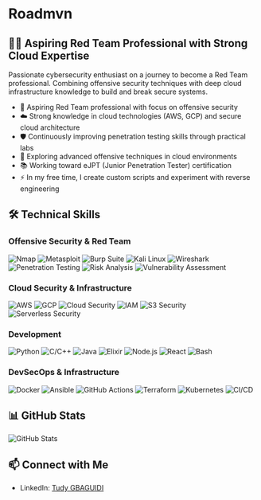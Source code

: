 # Roadmvn

## 👨‍💻 Aspiring Red Team Professional with Strong Cloud Expertise

Passionate cybersecurity enthusiast on a journey to become a Red Team professional. Combining offensive security techniques with deep cloud infrastructure knowledge to build and break secure systems.

- 🔴 Aspiring Red Team professional with focus on offensive security
- ☁️ Strong knowledge in cloud technologies (AWS, GCP) and secure cloud architecture
- 🛡️ Continuously improving penetration testing skills through practical labs
- 🌱 Exploring advanced offensive techniques in cloud environments
- 📚 Working toward eJPT (Junior Penetration Tester) certification
- ⚡ In my free time, I create custom scripts and experiment with reverse engineering

## 🛠️ Technical Skills

### Offensive Security & Red Team
![Nmap](https://img.shields.io/badge/Nmap-4682B4?style=for-the-badge&logo=nmap&logoColor=white)
![Metasploit](https://img.shields.io/badge/Metasploit-000000?style=for-the-badge&logo=metasploit&logoColor=white)
![Burp Suite](https://img.shields.io/badge/Burp_Suite-FF6633?style=for-the-badge)
![Kali Linux](https://img.shields.io/badge/Kali_Linux-557C94?style=for-the-badge&logo=kali-linux&logoColor=white)
![Wireshark](https://img.shields.io/badge/Wireshark-1679A7?style=for-the-badge&logo=wireshark&logoColor=white)
![Penetration Testing](https://img.shields.io/badge/Penetration_Testing-CB2029?style=for-the-badge)
![Risk Analysis](https://img.shields.io/badge/Risk_Analysis-33A5FF?style=for-the-badge)
![Vulnerability Assessment](https://img.shields.io/badge/Vulnerability_Assessment-990000?style=for-the-badge)

### Cloud Security & Infrastructure
![AWS](https://img.shields.io/badge/AWS-232F3E?style=for-the-badge&logo=amazon-aws&logoColor=white)
![GCP](https://img.shields.io/badge/GCP-4285F4?style=for-the-badge&logo=google-cloud&logoColor=white)
![Cloud Security](https://img.shields.io/badge/Cloud_Security-0080FF?style=for-the-badge)
![IAM](https://img.shields.io/badge/IAM-FF9900?style=for-the-badge)
![S3 Security](https://img.shields.io/badge/S3_Security-569A31?style=for-the-badge)
![Serverless Security](https://img.shields.io/badge/Serverless_Security-FD5750?style=for-the-badge)

### Development
![Python](https://img.shields.io/badge/Python-3776AB?style=for-the-badge&logo=python&logoColor=white)
![C/C++](https://img.shields.io/badge/C/C++-00599C?style=for-the-badge&logo=c%2B%2B&logoColor=white)
![Java](https://img.shields.io/badge/Java-007396?style=for-the-badge&logo=openjdk&logoColor=white)
![Elixir](https://img.shields.io/badge/Elixir-4B275F?style=for-the-badge&logo=elixir&logoColor=white)
![Node.js](https://img.shields.io/badge/Node.js-339933?style=for-the-badge&logo=node-dot-js&logoColor=white)
![React](https://img.shields.io/badge/React-61DAFB?style=for-the-badge&logo=react&logoColor=black)
![Bash](https://img.shields.io/badge/Bash-4EAA25?style=for-the-badge&logo=gnu-bash&logoColor=white)

### DevSecOps & Infrastructure
![Docker](https://img.shields.io/badge/Docker-2496ED?style=for-the-badge&logo=docker&logoColor=white)
![Ansible](https://img.shields.io/badge/Ansible-EE0000?style=for-the-badge&logo=ansible&logoColor=white)
![GitHub Actions](https://img.shields.io/badge/GitHub_Actions-2088FF?style=for-the-badge&logo=github-actions&logoColor=white)
![Terraform](https://img.shields.io/badge/Terraform-7B42BC?style=for-the-badge&logo=terraform&logoColor=white)
![Kubernetes](https://img.shields.io/badge/Kubernetes-326CE5?style=for-the-badge&logo=kubernetes&logoColor=white)
![CI/CD](https://img.shields.io/badge/CI/CD-3C873A?style=for-the-badge)

## 📊 GitHub Stats
![GitHub Stats](https://github-readme-stats.vercel.app/api?username=Roadmvn&show_icons=true&theme=cobalt)

## 📫 Connect with Me
- LinkedIn: [Tudy GBAGUIDI](https://www.linkedin.com/in/tudy-gbaguidi/)
